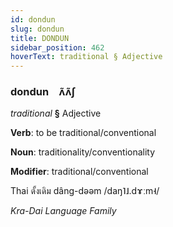 ```yaml
---
id: dondun
slug: dondun
title: DONDUN
sidebar_position: 462
hoverText: traditional § Adjective
---
```


### dondun&emsp;<span kind="abugida">ʌ̃ʌ̃ʃ</span>

*traditional* **§** Adjective

**Verb**: to be traditional/conventional

**Noun**: traditionality/conventionality

**Modifier**: traditional/conventional

Thai ดั้งเดิม dâng-dəəm /daŋ˥˩.dɤːm˧/

*Kra-Dai Language Family*